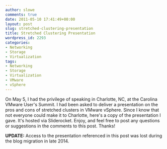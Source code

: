 ```yaml
---
author: slowe
comments: true
date: 2011-05-10 17:41:49+00:00
layout: post
slug: stretched-clustering-presentation
title: Stretched Clustering Presentation
wordpress_id: 2293
categories:
- Networking
- Storage
- Virtualization
tags:
- Networking
- Storage
- Virtualization
- VMware
- vSphere
---
```


On May 5, I had the privilege of speaking in Charlotte, NC, at the Carolina VMware User's Summit. I had been asked to deliver a presentation on the pros and cons of stretched clusters in VMware vSphere. Since I know that not everyone could make it to Charlotte, here's a copy of the presentation I gave. It's hosted via Sliderocket. Enjoy, and feel free to post any questions or suggestions in the comments to this post. Thanks!

**UPDATE:** Access to the presentation referenced in this post was lost during the blog migration in late 2014.

